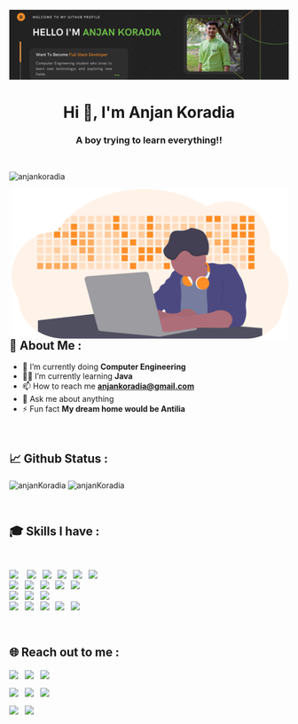 [![Anjan Koradia](https://github.com/anjanKoradia/anjanKoradia/blob/master/assets/Banner.png)](https://github.com/anjanKoradia)

<h1 align="center">Hi 👋, I'm Anjan Koradia</h1>
<h3 align="center">A boy trying to learn everything!!</h3>

<br />

<p align="left"> <img src="https://komarev.com/ghpvc/?username=anjanKoradia&label=PROFILE%20VIEWS&color=73C84E&style=flat" alt="anjankoradia" /></p>
<img align="right" alt="Coding" width="500" src="https://github.com/anjanKoradia/anjanKoradia/blob/master/assets/hero.png">

## :bust_in_silhouette: About Me :

- 🔭 I’m currently doing **Computer Engineering**
- 👨‍💻 I’m currently learning **Java**
- 📫 How to reach me **anjankoradia@gmail.com**
- 💬 Ask me about anything
- ⚡ Fun fact **My dream home would be Antilia**

<br />

## :chart_with_upwards_trend: Github Status :

<p align="left">
  <img align="center" src="https://github-readme-stats.vercel.app/api?username=anjanKoradia&count_private=true&theme=flag-india&show_icons=true&locale=en" alt="anjanKoradia" />
  <img align="center" src="https://github-readme-stats.vercel.app/api/top-langs/?username=anjanKoradia&layout=compact&theme=flag-india" alt="anjanKoradia" />
</p>

<br />

## :mortar_board: Skills I have :

<br>
<p align="left">
  <img src="https://img.shields.io/badge/html5%20-%23E34F26.svg?&style=for-the-badge&logo=html5&logoColor=white"/> &nbsp;&nbsp;
  <img src="https://img.shields.io/badge/css3%20-%231572B6.svg?&style=for-the-badge&logo=css3&logoColor=white"/>&nbsp;&nbsp;
  <img src="https://img.shields.io/badge/javascript%20-%23323330.svg?&style=for-the-badge&logo=javascript&logoColor=%23F7DF1E"/>&nbsp;&nbsp;
  <img src="https://img.shields.io/badge/java-%23007396.svg?&style=for-the-badge&logo=java&logoColor=white"/>&nbsp;&nbsp;
  <img src="https://img.shields.io/badge/c%20-%2300599C.svg?&style=for-the-badge&logo=c&logoColor=white"/>&nbsp;&nbsp;
  <img src="https://img.shields.io/badge/markdown-%23000000.svg?&style=for-the-badge&logo=markdown&logoColor=white"/> <br />
  <img src="https://img.shields.io/badge/react%20-%2320232a.svg?&style=for-the-badge&logo=react&logoColor=%2361DAFB"/>&nbsp;&nbsp;
  <img src="https://img.shields.io/badge/bootstrap%20-%23563D7C.svg?&style=for-the-badge&logo=bootstrap&logoColor=white"/>&nbsp;&nbsp;
  <img src="https://img.shields.io/badge/material%20ui%20-%230081CB.svg?&style=for-the-badge&logo=material-ui&logoColor=white"/>&nbsp;&nbsp;
  <img src="https://img.shields.io/badge/jquery%20-%230769AD.svg?&style=for-the-badge&logo=jquery&logoColor=white"/>&nbsp;&nbsp;
  <img src="https://img.shields.io/badge/SASS%20-hotpink.svg?&style=for-the-badge&logo=SASS&logoColor=white"/><br />
  <img src="https://img.shields.io/badge/mysql-%234479A1.svg?&style=for-the-badge&logo=mysql&logoColor=white"/>&nbsp;&nbsp;
  <img src ="https://img.shields.io/badge/MongoDB-%2347A248.svg?&style=for-the-badge&logo=mongodb&logoColor=white"/>&nbsp;&nbsp;
  <img src ="https://img.shields.io/badge/oracle%20-%23F00000.svg?&style=for-the-badge&logo=oracle&logoColor=white" /><br />
  <img src="https://img.shields.io/badge/Git%20-%23F05033.svg?&style=for-the-badge&logo=Git&logoColor=white"/>&nbsp;&nbsp;
  <img src="https://img.shields.io/badge/github%20-%23121011.svg?&style=for-the-badge&logo=github&logoColor=white"/>&nbsp;&nbsp;
  <img src="https://img.shields.io/badge/Canva%20-00C4CC.svg?&style=for-the-badge&logo=Canva&logoColor=white"/>&nbsp;&nbsp;
  <img src="https://img.shields.io/badge/visual studio code%20-%23007ACC.svg?&style=for-the-badge&logo=Visual Studio Code&logoColor=white"/>&nbsp;&nbsp;
  <img src="https://img.shields.io/badge/Intellij IDEA%20-000000.svg?&style=for-the-badge&logo=Intellij IDEA&logoColor=white"/>
</p>

<br />

## :globe_with_meridians: Reach out to me :

<p align="left">
  <a href="https://www.instagram.com/__.anjan.__21/"><img align="center" src="https://img.shields.io/badge/Instagram-E4405F?style=for-the-badge&logo=instagram&logoColor=white" /></a>&nbsp;&nbsp;
  <a href="https://www.facebook.com/profile.php?id=100007161725197"><img align="center" src="https://img.shields.io/badge/Facebook-1877F2?style=for-the-badge&logo=facebook&logoColor=white" /></a>&nbsp;&nbsp;
  <a href="https://github.com/anjan-21"><img align="center" src="https://img.shields.io/badge/GitHub-100000?style=for-the-badge&logo=github&logoColor=white"/></a>&nbsp;&nbsp;

<a href="https://auth.geeksforgeeks.org/user/anjankoradia/profile"><img align="center" src="https://img.shields.io/badge/Geeks for Geeks-0F9D58?style=for-the-badge&logo=geeksforgeeks&logoColor=white"/></a>&nbsp;&nbsp;
<a href="https://www.hackerrank.com/anjankoradia2101"><img align="center" src="https://img.shields.io/badge/Hacker Rank-2EC866?style=for-the-badge&logo=hackerrank&logoColor=white"/></a>&nbsp;&nbsp;
<a href="https://stackoverflow.com/users/story/14923494"><img align="center" src="https://img.shields.io/badge/Stack Overflow-FE7A16?style=for-the-badge&logo=stackoverflow&logoColor=white"/></a>&nbsp;&nbsp;

<a href="https://www.coursera.org/user/0caf37839016066c4f640f8e07a38300"><img align="center" src="https://img.shields.io/badge/Coursera-0056D2?style=for-the-badge&logo=coursera&logoColor=white"/></a>&nbsp;&nbsp;
<a href="https://www.udemy.com/user/koradia-anjan/"><img align="center" src="https://img.shields.io/badge/Udemy-EC5252?style=for-the-badge&logo=udemy&logoColor=white"/></a>&nbsp;&nbsp;

</p>
